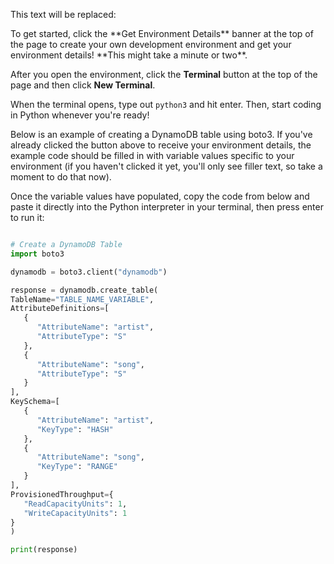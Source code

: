 This text will be replaced:

<SandboxLoaderWithCustomText>
   To get started, click the **Get Environment Details** banner at the top of the page to create your own development environment and get
   your environment details! **This might take a minute or two**.

   After you open the environment, click the **Terminal** button at the top of the page and then click **New Terminal**.

   When the terminal opens, type out `python3` and hit enter. Then, start coding in Python whenever you're ready!

   Below is an example of creating a DynamoDB table using boto3. If you've already clicked the button above to receive your environment details, the example code should be filled in with variable values specific to your environment (if you haven't clicked it yet, you'll only see filler text, so take a moment to do that now). 

   Once the variable values have populated, copy the code from below and paste it directly into the Python interpreter in your terminal, then press enter to run it:

   ```python

   # Create a DynamoDB Table
   import boto3

   dynamodb = boto3.client("dynamodb")

   response = dynamodb.create_table(
   TableName="TABLE_NAME_VARIABLE",
   AttributeDefinitions=[
      {
         "AttributeName": "artist",
         "AttributeType": "S"
      },
      {
         "AttributeName": "song",
         "AttributeType": "S"
      }
   ],
   KeySchema=[
      {
         "AttributeName": "artist",
         "KeyType": "HASH"
      },
      {
         "AttributeName": "song",
         "KeyType": "RANGE"
      }
   ],
   ProvisionedThroughput={
      "ReadCapacityUnits": 1,
      "WriteCapacityUnits": 1
   }
   )

   print(response)
   ```
</SandboxLoaderWithCustomText>